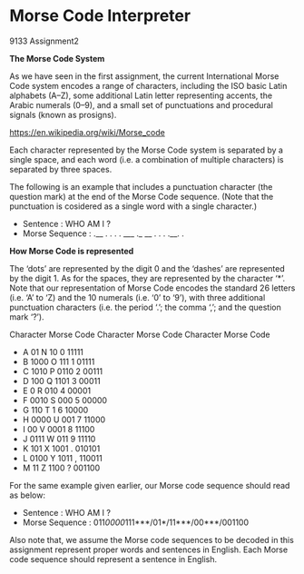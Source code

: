 # Morse Code Interpreter
 9133 Assignment2

**The Morse Code System**

As we have seen in the first assignment, the current International Morse Code system encodes
a range of characters, including the ISO basic Latin alphabets (A–Z), some additional Latin
letter representing accents, the Arabic numerals (0–9), and a small set of punctuations and
procedural signals (known as prosigns).

https://en.wikipedia.org/wiki/Morse_code

Each character represented by the Morse Code system is separated by a single space, and each
word (i.e. a combination of multiple characters) is separated by three spaces.

The following is an example that includes a punctuation character (the question mark) at the
end of the Morse Code sequence. (Note that the punctuation is cosidered as a single word
with a single character.)
- Sentence : WHO AM I ?
- Morse Sequence : .__ . . . . ___ ._ __ . . . .__. .

**How Morse Code is represented**

The ‘dots’ are represented by the digit
0 and the ‘dashes’ are represented by the digit 1. As for the spaces, they are represented by
the character ‘*’.
Note that our representation of Morse Code encodes the standard 26 letters (i.e. ‘A’ to ‘Z)
and the 10 numerals (i.e. ‘0’ to ‘9’), with three additional punctuation characters (i.e. the
period ‘.’; the comma ‘,’; and the question mark ‘?’).

Character Morse Code Character Morse Code Character Morse Code
- A 01 N 10 0 11111
- B 1000 O 111 1 01111
- C 1010 P 0110 2 00111
- D 100 Q 1101 3 00011
- E 0 R 010 4 00001
- F 0010 S 000 5 00000
- G 110 T 1 6 10000
- H 0000 U 001 7 11000
- I 00 V 0001 8 11100
- J 0111 W 011 9 11110
- K 101 X 1001 . 010101
- L 0100 Y 1011 , 110011
- M 11 Z 1100 ? 001100

For the same example given earlier, our Morse code sequence should read as below:
- Sentence : WHO AM I ?
- Morse Sequence : 011*0000*111***/01*/11***/00***/001100

Also note that, we assume the Morse code sequences to be decoded in this assignment represent
proper words and sentences in English. Each Morse code sequence should represent a sentence
in English.
